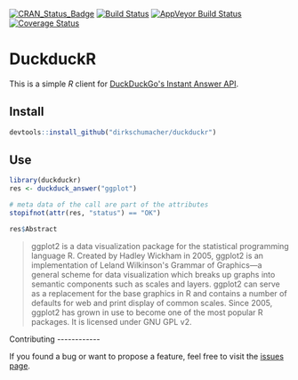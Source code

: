 
[![CRAN\_Status\_Badge](http://www.r-pkg.org/badges/version/duckduckr)](https://cran.r-project.org/package=duckduckr) [![Build Status](https://travis-ci.org/dirkschumacher/duckduckr.svg?branch=master)](https://travis-ci.org/dirkschumacher/duckduckr) [![AppVeyor Build Status](https://ci.appveyor.com/api/projects/status/github/dirkschumacher/duckduckr?branch=master&svg=true)](https://ci.appveyor.com/project/dirkschumacher/duckduckr) [![Coverage Status](https://img.shields.io/codecov/c/github/dirkschumacher/duckduckr/master.svg)](https://codecov.io/github/dirkschumacher/duckduckr?branch=master)

DuckduckR
=========

This is a simple *R* client for [DuckDuckGo's Instant Answer API](https://duckduckgo.com/api).

Install
-------

``` r
devtools::install_github("dirkschumacher/duckduckr")
```

Use
---

``` r
library(duckduckr)
res <- duckduck_answer("ggplot")

# meta data of the call are part of the attributes
stopifnot(attr(res, "status") == "OK") 
```

``` r
res$Abstract
```

<blockquote>
ggplot2 is a data visualization package for the statistical programming language R. Created by Hadley Wickham in 2005, ggplot2 is an implementation of Leland Wilkinson's Grammar of Graphics—a general scheme for data visualization which breaks up graphs into semantic components such as scales and layers. ggplot2 can serve as a replacement for the base graphics in R and contains a number of defaults for web and print display of common scales. Since 2005, ggplot2 has grown in use to become one of the most popular R packages. It is licensed under GNU GPL v2.
</blockquote>
Contributing
------------

If you found a bug or want to propose a feature, feel free to visit the [issues page](https://github.com/dirkschumacher/duckduckr/issues).
